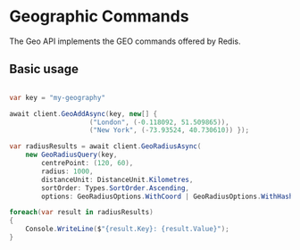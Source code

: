 # Geographic Commands

The Geo API implements the GEO commands offered by Redis.

## Basic usage

```cs

var key = "my-geography"

await client.GeoAddAsync(key, new[] {
                    ("London", (-0.118092, 51.509865)),
                    ("New York", (-73.93524, 40.730610)) });

var radiusResults = await client.GeoRadiusAsync(
    new GeoRadiusQuery(key,
        centrePoint: (120, 60),
        radius: 1000,
        distanceUnit: DistanceUnit.Kilometres,
        sortOrder: Types.SortOrder.Ascending,
        options: GeoRadiusOptions.WithCoord | GeoRadiusOptions.WithHash));

foreach(var result in radiusResults)
{
    Console.WriteLine($"{result.Key}: {result.Value}");
}

```